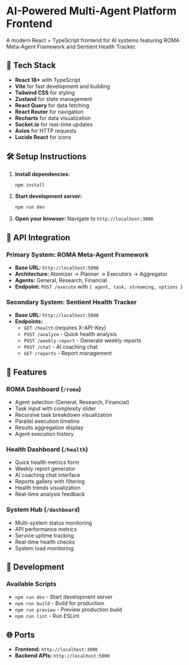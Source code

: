# AI-Powered Multi-Agent Platform Frontend

A modern React + TypeScript frontend for AI systems featuring ROMA Meta-Agent Framework and Sentient Health Tracker.

## 🚀 Tech Stack

- **React 18+** with TypeScript
- **Vite** for fast development and building
- **Tailwind CSS** for styling
- **Zustand** for state management
- **React Query** for data fetching
- **React Router** for navigation
- **Recharts** for data visualization
- **Socket.io** for real-time updates
- **Axios** for HTTP requests
- **Lucide React** for icons

## 🛠️ Setup Instructions

1. **Install dependencies:**
   ```bash
   npm install
   ```

2. **Start development server:**
   ```bash
   npm run dev
   ```

3. **Open your browser:**
   Navigate to `http://localhost:3000`

## 📖 API Integration

### Primary System: ROMA Meta-Agent Framework
- **Base URL:** `http://localhost:5000`
- **Architecture:** Atomizer → Planner → Executors → Aggregator
- **Agents:** General, Research, Financial
- **Endpoint:** `POST /execute` with `{ agent, task, streaming, options }`

### Secondary System: Sentient Health Tracker
- **Base URL:** `http://localhost:5000`
- **Endpoints:**
  - `GET /health` (requires X-API-Key)
  - `POST /analyze` - Quick health analysis
  - `POST /weekly-report` - Generate weekly reports
  - `POST /chat` - AI coaching chat
  - `GET /reports` - Report management

## 🎯 Features

### ROMA Dashboard (`/roma`)
- Agent selection (General, Research, Financial)
- Task input with complexity slider
- Recursive task breakdown visualization
- Parallel execution timeline
- Results aggregation display
- Agent execution history

### Health Dashboard (`/health`)
- Quick health metrics form
- Weekly report generator
- AI coaching chat interface
- Reports gallery with filtering
- Health trends visualization
- Real-time analysis feedback

### System Hub (`/dashboard`)
- Multi-system status monitoring
- API performance metrics
- Service uptime tracking
- Real-time health checks
- System load monitoring

## 🔧 Development

### Available Scripts

- `npm run dev` - Start development server
- `npm run build` - Build for production
- `npm run preview` - Preview production build
- `npm run lint` - Run ESLint

## 🌐 Ports

- **Frontend:** `http://localhost:3000`
- **Backend APIs:** `http://localhost:5000`
